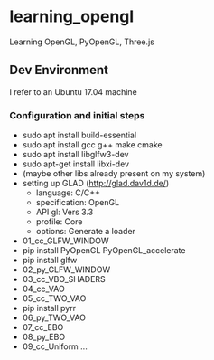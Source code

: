 # learning_opengl

Learning OpenGL, PyOpenGL, Three.js

## Dev Environment

I refer to an Ubuntu 17.04 machine

### Configuration and initial steps

* sudo apt install build-essential
* sudo apt install gcc g++ make cmake
* sudo apt install libglfw3-dev
* sudo apt-get install libxi-dev
* (maybe other libs already present on my system)
* setting up GLAD (http://glad.dav1d.de/)
  - language: C/C++
  - specification: OpenGL
  - API gl: Vers 3.3
  - profile: Core
  - options: Generate a loader
* 01_cc_GLFW_WINDOW
* pip install PyOpenGL PyOpenGL_accelerate
* pip install glfw
* 02_py_GLFW_WINDOW
* 03_cc_VBO_SHADERS
* 04_cc_VAO
* 05_cc_TWO_VAO
* pip install pyrr
* 06_py_TWO_VAO
* 07_cc_EBO
* 08_py_EBO
* 09_cc_Uniform
...
